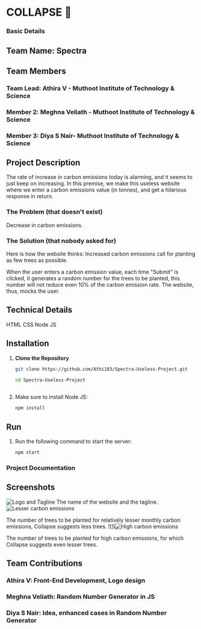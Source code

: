 # COLLAPSE 🎯
### Basic Details
## Team Name: Spectra                    
  
## Team Members
### Team Lead: Athira V - Muthoot Institute of Technology &  Science                                                                                                                                                                                
  
### Member 2: Meghna Veliath - Muthoot Institute of Technology &  Science                   
  
### Member 3: Diya S Nair- Muthoot Institute of Technology &  Science  

## Project Description
The rate of increase in carbon emissions today is alarming, and it seems to just keep on increasing. In this premise, we make this useless website where we enter a carbon emissions value (in tonnes), and get a hilarious response in return.                               

### The Problem (that doesn't exist)
Decrease in carbon emissions.

### The Solution (that nobody asked for)
Here is how the website thinks:
Increased carbon emissions call for planting as few trees as possible.                                  
  
  
When the user enters a carbon emission value, each time "Submit" is clicked, it generates a random number for the trees to be planted, this number will not reduce even 10% of the carbon emission rate. The website, thus, mocks the user. 
## Technical Details


HTML
CSS
Node JS                                     
                                          
  

## Installation                    
  

1. **Clone the Repository**
   ```bash 
   git clone https://github.com/Athi183/Spectra-Useless-Project.git                                                   
   
   cd Spectra-Useless-Project                                                        
                       
3. Make sure to install Node JS:
   ```bash
   npm install


## Run

1. Run the following command to start the server:
    ```bash
   npm start
   

### Project Documentation


## Screenshots 
![Logo and Tagline](https://github.com/user-attachments/assets/eb44d046-837e-4900-afbc-af5c1fcb3a27)
The name of the website and the tagline.                                                                                                                     
![Lesser carbon emissions](https://github.com/user-attachments/assets/58d7dc7e-39cc-4164-a6fe-76c14a3b85c2)

The number of trees to be planted for relatively lesser monthly carbon emissions, Collapse suggests less trees. 
![S![High carbon emissions](https://github.com/user-attachments/assets/61a984b8-aa89-45bb-ba70-a25a32b0cfa3)

The number of trees to be planted for high carbon emissions, for which Collapse suggests even lesser trees.


## Team Contributions
### <p> Athira V: Front-End Development, Logo design </p>
### <p> Meghna Veliath: Random Number Generator in JS</p>
### <p> Diya S Nair: Idea, enhanced cases in Random Number Generator</p>
